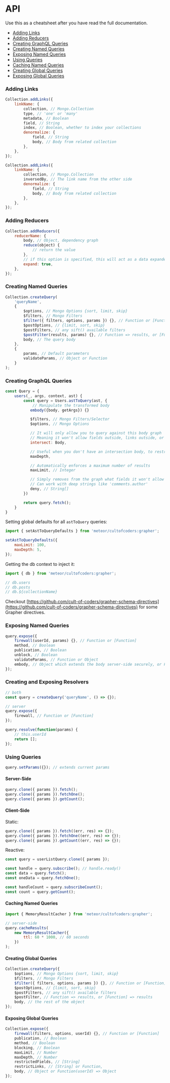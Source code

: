 # API

Use this as a cheatsheet after you have read the full documentation.

*   [Adding Links](#adding-links)
*   [Adding Reducers](#adding-reducers)
*   [Creating GraphQL Queries](#creating-graphql-queries)
*   [Creating Named Queries](#creating-named-queries)
*   [Exposing Named Queries](#exposing-named-queries)
*   [Using Queries](#using-queries)
*   [Caching Named Queries](#caching-named-queries)
*   [Creating Global Queries](#creating-global-queries)
*   [Exposing Global Queries](#exposing-global-queries)

### Adding Links

```js
Collection.addLinks({
    linkName: {
        collection, // Mongo.Collection
        type, // 'one' or 'many'
        metadata, // Boolean
        field, // String
        index, // Boolean, whether to index your collections
        denormalize: {
            field, // String
            body, // Body from related collection
        },
    },
});

Collection.addLinks({
    linkName: {
        collection, // Mongo.Collection
        inversedBy, // The link name from the other side
        denormalize: {
            field, // String
            body, // Body from related collection
        },
    },
});
```

### Adding Reducers

```js
Collection.addReducers({
    reducerName: {
        body, // Object, dependency graph
        reduce(object) {
            // return the value
        },
        // if this option is specified, this will act as a data expander, not a field
        expand: true, 
    },
});
```

### Creating Named Queries

```js
Collection.createQuery(
    'queryName',
    {
        $options, // Mongo Options {sort, limit, skip}
        $filters, // Mongo Filters
        $filter({ filters, options, params }) {}, // Function or [Function]
        $postOptions, // {limit, sort, skip}
        $postFilters, // any sift() available filters
        $postFilter(results, params) {}, // Function => results, or [Function] => results
        body, // The query body
    },
    {
        params, // Default parameters
        validateParams, // Object or Function
    }
);
```

### Creating GraphQL Queries

```js
const Query = {
    users(_, args, context, ast) {
        const query = Users.astToQuery(ast, {
            // Manipulate the transformed body
           embody({body, getArgs}) {}

           $filters, // Mongo Filters/Selector
           $options, // Mongo Options

           // It will only allow you to query against this body graph
           // Meaning it won't allow fields outside, links outside, or deeper nested than the ones you specify
           intersect: Body,

           // Useful when you don't have an intersection body, to restrict the limit of depth, to avoid a nested GraphQL attack
           maxDepth,

           // Automatically enforces a maximum number of results
           maxLimit, // Integer

           // Simply removes from the graph what fields it won't allow
           // Can work with deep strings like 'comments.author'
           deny, // String[]
        })

        return query.fetch();
    }
}
```

Setting global defaults for all `astToQuery` queries:

```js
import { setAstToQueryDefaults } from 'meteor/cultofcoders:grapher';

setAstToQueryDefaults({
    maxLimit: 100,
    maxDepth: 5,
});
```

Getting the db context to inject it:

```js
import { db } from 'meteor/cultofcoders:grapher';

// db.users
// db.posts
// db.${collectionName}
```

Checkout [https://github.com/cult-of-coders/grapher-schema-directives](https://github.com/cult-of-coders/grapher-schema-directives) for some Grapher directives.

### Exposing Named Queries

```js
query.expose({
    firewall(userId, params) {}, // Function or [Function]
    method, // Boolean
    publication, // Boolean
    unblock, // Boolean
    validateParams, // Function or Object
    embody, // Object which extends the body server-side securely, or Function(body, params)
});
```

### Creating and Exposing Resolvers

```js
// both
const query = createQuery('queryName', () => {});

// server
query.expose({
    firewall, // Function or [Function]
});

query.resolve(function(params) {
    // this.userId
    return [];
});
```

### Using Queries

```js
query.setParams({}); // extends current params
```

#### Server-Side

```js
query.clone({ params }).fetch();
query.clone({ params }).fetchOne();
query.clone({ params }).getCount();
```

#### Client-Side

Static:

```js
query.clone({ params }).fetch((err, res) => {});
query.clone({ params }).fetchOne((err, res) => {});
query.clone({ params }).getCount((err, res) => {});
```

Reactive:

```js
const query = userListQuery.clone({ params });

const handle = query.subscribe(); // handle.ready()
const data = query.fetch();
const oneData = query.fetchOne();

const handleCount = query.subscribeCount();
const count = query.getCount();
```

#### Caching Named Queries

```js
import { MemoryResultCacher } from 'meteor/cultofcoders:grapher';

// server-side
query.cacheResults(
    new MemoryResultCacher({
        ttl: 60 * 1000, // 60 seconds
    })
);
```

#### Creating Global Queries

```js
Collection.createQuery({
    $options, // Mongo Options {sort, limit, skip}
    $filters, // Mongo Filters
    $filter({ filters, options, params }) {}, // Function or [Function]
    $postOptions, // {limit, sort, skip}
    $postFilters, // any sift() available filters
    $postFilter, // Function => results, or [Function] => results
    body, // the rest of the object
});
```

#### Exposing Global Queries

```js
Collection.expose({
    firewall(filters, options, userId) {}, // Function or [Function]
    publication, // Boolean
    method, // Boolean
    blocking, // Boolean
    maxLimit, // Number
    maxDepth, // Number
    restrictedFields, // [String]
    restrictLinks, // [String] or Function,
    body, // Object or Function(userId) => Object
});
```
